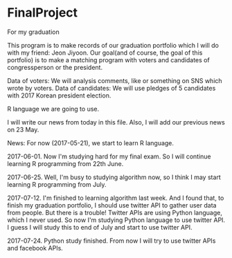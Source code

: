 # FinalProject
For my graduation

This program is to make records of our graduation portfolio which I will do with my friend: Jeon Jiyoon.
Our goal(and of course, the goal of this portfolio) is to make a matching program with voters and candidates of congressperson or the president.

Data of voters: We will analysis comments, like or something on SNS which wrote by voters.
Data of candidates: We will use pledges of 5 candidates with 2017 Korean president election.

R language we are going to use.

I will write our news from today in this file. Also, I will add our previous news on 23 May.

News:
For now (2017-05-21), we start to learn R language.

2017-06-01.
Now I'm studying hard for my final exam. So I will continue learning R programming from 22th June.

2017-06-25.
Well, I'm busy to studying algorithm now, so I think I may start learning R programming from July.

2017-07-12.
I'm finished to learning algorithm last week. And I found that, to finish my graduation portfolio, I should use twitter API to gather user data from people. But there is a trouble! Twitter APIs are using Python language, which I never used. So now I'm studying Python language to use twitter API. I guess I will study this to end of July and start to use twitter API.

2017-07-24.
Python study finished. From now I will try to use twitter APIs and facebook APIs.
